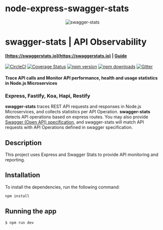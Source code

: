 # node-express-swagger-stats

<p align="center">
<img src="https://github.com/slanatech/swagger-stats/blob/master/screenshots/logo.png?raw=true" alt="swagger-stats"/>
</p>

# swagger-stats | API Observability

#### [https://swaggerstats.io](https://swaggerstats.io) | [Guide](https://swaggerstats.io/guide/)

[![CircleCI](https://dl.circleci.com/status-badge/img/gh/slanatech/swagger-stats/tree/master.svg?style=svg)](https://dl.circleci.com/status-badge/redirect/gh/slanatech/swagger-stats/tree/master)
[![Coverage Status](https://coveralls.io/repos/github/slanatech/swagger-stats/badge.svg?branch=master&dummy)](https://coveralls.io/github/slanatech/swagger-stats?branch=master&dummy)
[![npm version](https://badge.fury.io/js/swagger-stats.svg)](https://badge.fury.io/js/swagger-stats)
[![npm downloads](https://img.shields.io/npm/dm/swagger-stats.svg)](https://img.shields.io/npm/dm/swagger-stats)
[![Gitter](https://badges.gitter.im/swagger-stats/community.svg)](https://gitter.im/swagger-stats/community?utm_source=badge&utm_medium=badge&utm_campaign=pr-badge)

#### Trace API calls and Monitor API performance, health and usage statistics in Node.js Microservices

### Express, Fastify, Koa, Hapi, Restify

**swagger-stats** traces REST API requests and responses in Node.js Microservices, and collects statistics per API Operation.
**swagger-stats** detects API operations based on express routes. You may also provide [Swagger (Open API) specification](https://swagger.io/specification/),
and swagger-stats will match API requests with API Operations defined in swagger specification.

## Description

This project uses Express and Swagger Stats to provide API monitoring and reporting.

## Installation

To install the dependencies, run the following command:

```bash
npm install
```

## Running the app

```bash
$ npm run dev
```
